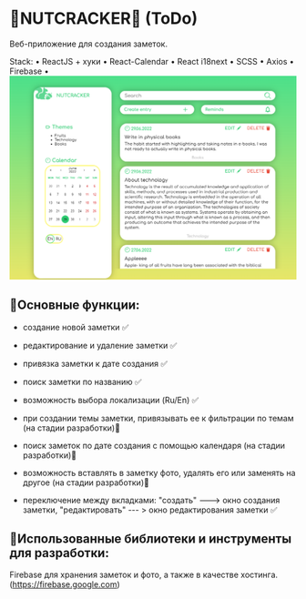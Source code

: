 # 🌰NUTCRACKER🌰 (ToDo) 

Веб-приложение для создания заметок.

Stack: • ReactJS + хуки • React-Calendar • React i18next • SCSS • Axios • Firebase •
![Главая страница](https://github.com/ElHilarion/react-todo/blob/master/nutcracker.png)

## 📌Основные функции:

- создание новой заметки ✅

- редактирование и удаление заметки ✅

- привязка заметки к дате создания ✅

- поиск заметки по названию ✅

- возможность выбора локализации (Ru/En) ✅

- при создании темы заметки, привязывать ее к фильтрации по темам (на стадии разработки)💭

- поиск заметок по дате создания с помощью календаря (на стадии разработки)💭

- возможность вставлять в заметку фото, удалять его или заменять на другое (на стадии разработки)💭

- переключение между вкладками: "создать" ---> окно создания заметки, "редактировать" --- > окно редактирования заметки ✅

## 📌Использованные библиотеки и инструменты для разработки:

Firebase для хранения заметок и фото, а также в качестве хостинга. (https://firebase.google.com) 
